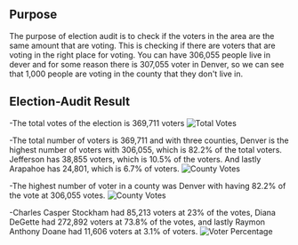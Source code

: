 ## Purpose ##
The purpose of election audit is to check if the voters in the area are the same amount that are voting. This is checking if there are voters that are voting in the right place for voting. You can have 306,055 people live in dever and for some reason there is 307,055 voter in Denver, so we can see that 1,000 people are voting in the county that they don't live in.

## Election-Audit Result ##

-The total votes of the election is 369,711 voters
![Total Votes](https://user-images.githubusercontent.com/100543143/158038277-7d2c3185-ee6c-4edb-b106-6784939da834.png)

-The total number of voters is 369,711 and with three counties, Denver is the highest number of voters with 306,055, which is 82.2% of the total voters. Jefferson has 38,855 voters, which is 10.5% of the voters. And lastly Arapahoe has 24,801, which is 6.7% of voters.
![County Votes](https://user-images.githubusercontent.com/100543143/158038305-9946a11a-04a9-435e-8cd6-533fd43557bd.png)

-The highest number of voter in a county was Denver with having 82.2% of the vote at 306,055 votes.
![County Votes](https://user-images.githubusercontent.com/100543143/158038743-894d1abb-bf3d-428b-906e-7bddc7f07658.png)

-Charles Casper Stockham had 85,213 voters at 23% of the votes, Diana DeGette had 272,892 voters at 73.8% of the votes, and lastly Raymon Anthony Doane had 11,606 voters at 3.1% of voters.
![Voter Percentage](https://user-images.githubusercontent.com/100543143/158038761-28be80a2-120e-4754-880e-43b04f9c6b90.png)
